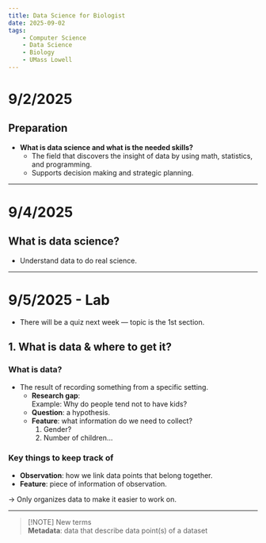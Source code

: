```yaml
---
title: Data Science for Biologist
date: 2025-09-02
tags: 
    - Computer Science
    - Data Science
    - Biology
    - UMass Lowell
---
```


# 9/2/2025

## Preparation
- **What is data science and what is the needed skills?**
  - The field that discovers the insight of data by using math, statistics, and programming.
  - Supports decision making and strategic planning.

---

# 9/4/2025

## What is data science?
- Understand data to do real science.

---

# 9/5/2025 - Lab

- There will be a quiz next week — topic is the 1st section.

## 1. What is data & where to get it?

### What is data?
- The result of recording something from a specific setting.
  - **Research gap**:  
    Example: Why do people tend not to have kids?
  - **Question**: a hypothesis.
  - **Feature**: what information do we need to collect?
    1. Gender?  
    2. Number of children…

### Key things to keep track of
- **Observation**: how we link data points that belong together.  
- **Feature**: piece of information of observation.  

→ Only organizes data to make it easier to work on.

---

> [!NOTE] New terms  
> **Metadata**: data that describe data point(s) of a dataset
